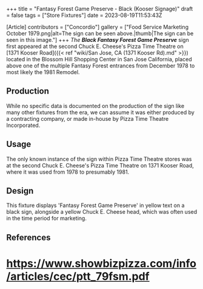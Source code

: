 +++
title = "Fantasy Forest Game Preserve - Black (Kooser Signage)"
draft = false
tags = ["Store Fixtures"]
date = 2023-08-19T11:53:43Z

[Article]
contributors = ["Concordio"]
gallery = ["Food Service Marketing October 1979.png|alt=The sign can be seen above.|thumb|The sign can be seen in this image."]
+++
<i>The <b>Black Fantasy Forest Game Preserve</b></i> sign first appeared at the second Chuck E. Cheese's Pizza Time Theatre on [1371 Kooser Road]({{< ref "wiki/San Jose, CA (1371 Kooser Rd).md" >}}) located in the Blossom Hill Shopping Center in San Jose California, placed above one of the multiple Fantasy Forest entrances from December 1978 to most likely the 1981 Remodel.

<h2> Production </h2>
While no specific data is documented on the production of the sign like many other fixtures from the era, we can assume it was either produced by a contracting company, or made in-house by Pizza Time Theatre Incorporated.

<h2> Usage </h2>

The only known instance of the sign within Pizza Time Theatre stores was at the second Chuck E. Cheese's Pizza Time Theatre on 1371 Kooser Road, where it was used from 1978 to presumably 1981.  

<h2> Design </h2>
This fixture displays 'Fantasy Forest Game Preserve' in yellow text on a black sign, alongside a yellow Chuck E. Cheese head, which was often used in the time period for marketing.  

<h2> References </h2>

# https://www.showbizpizza.com/info/articles/cec/ptt_79fsm.pdf